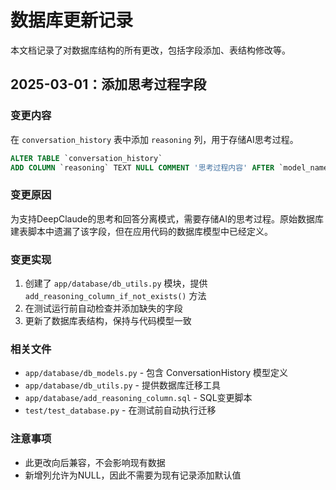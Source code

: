 # 数据库更新记录

本文档记录了对数据库结构的所有更改，包括字段添加、表结构修改等。

## 2025-03-01：添加思考过程字段

### 变更内容

在 `conversation_history` 表中添加 `reasoning` 列，用于存储AI思考过程。

```sql
ALTER TABLE `conversation_history` 
ADD COLUMN `reasoning` TEXT NULL COMMENT '思考过程内容' AFTER `model_name`;
```

### 变更原因

为支持DeepClaude的思考和回答分离模式，需要存储AI的思考过程。原始数据库建表脚本中遗漏了该字段，但在应用代码的数据库模型中已经定义。

### 变更实现

1. 创建了 `app/database/db_utils.py` 模块，提供 `add_reasoning_column_if_not_exists()` 方法
2. 在测试运行前自动检查并添加缺失的字段
3. 更新了数据库表结构，保持与代码模型一致

### 相关文件

- `app/database/db_models.py` - 包含 ConversationHistory 模型定义
- `app/database/db_utils.py` - 提供数据库迁移工具
- `app/database/add_reasoning_column.sql` - SQL变更脚本
- `test/test_database.py` - 在测试前自动执行迁移

### 注意事项

- 此更改向后兼容，不会影响现有数据
- 新增列允许为NULL，因此不需要为现有记录添加默认值 